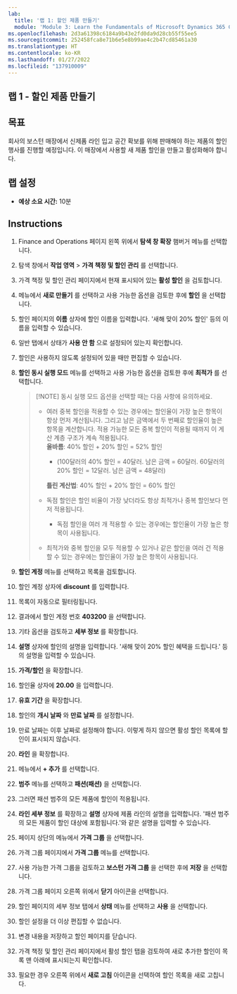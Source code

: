 ```yaml
---
lab:
  title: '랩 1: 할인 제품 만들기'
  module: 'Module 3: Learn the Fundamentals of Microsoft Dynamics 365 Commerce'
ms.openlocfilehash: 2d3a61398c6184a9b43e2fd0da9d28cb55f55ee5
ms.sourcegitcommit: 252458fca8e71b6e5e8b99ae4c2b47cd85461a30
ms.translationtype: HT
ms.contentlocale: ko-KR
ms.lasthandoff: 01/27/2022
ms.locfileid: "137910009"
---
```

## <a name="lab-1---create-a-discount-product"></a>랩 1 - 할인 제품 만들기

## <a name="objectives"></a>목표

회사의 보스턴 매장에서 신제품 라인 입고 공간 확보를 위해 판매해야 하는 제품의 할인 행사를 진행할 예정입니다. 이 매장에서 사용할 새 제품 할인을 만들고 활성화해야 합니다.

## <a name="lab-setup"></a>랩 설정

   - **예상 소요 시간:** 10분

## <a name="instructions"></a>Instructions

1. Finance and Operations 페이지 왼쪽 위에서 **탐색 창 확장** 햄버거 메뉴를 선택합니다.

1. 탐색 창에서 **작업 영역** > **가격 책정 및 할인 관리** 를 선택합니다.

1. 가격 책정 및 할인 관리 페이지에서 현재 표시되어 있는 **활성 할인** 을 검토합니다.

1. 메뉴에서 **새로 만들기** 를 선택하고 사용 가능한 옵션을 검토한 후에 **할인** 을 선택합니다.

1. 할인 페이지의 **이름** 상자에 할인 이름을 입력합니다. '새해 맞이 20% 할인' 등의 이름을 입력할 수 있습니다.

1. 일반 탭에서 상태가 **사용 안 함** 으로 설정되어 있는지 확인합니다.

1. 할인은 사용하지 않도록 설정되어 있을 때만 편집할 수 있습니다.

1. **할인 동시 실행 모드** 메뉴를 선택하고 사용 가능한 옵션을 검토한 후에 **최적가** 를 선택합니다.

    >[!NOTE] 동시 실행 모드 옵션을 선택할 때는 다음 사항에 유의하세요.
    >
    >  - 여러 중복 할인을 적용할 수 있는 경우에는 할인율이 가장 높은 항목이 항상 먼저 계산됩니다.  그리고 남은 금액에서 두 번째로 할인율이 높은 항목을 계산합니다.  적용 가능한 모든 중복 할인이 적용될 때까지 이 게산 계층 구조가 계속 적용됩니다.  
    >    **올바름**: 40% 할인 + 20% 할인 = 52% 할인  
    >      - (100달러의 40% 할인 = 40달러. 남은 금액 = 60달러.  60달러의 20% 할인 = 12달러. 남은 금액 = 48달러)  
    >
    >    **틀린 계산법**: 40% 할인 + 20% 할인 = 60% 할인
    >
    >  - 독점 할인은 할인 비율이 가장 낮더라도 항상 최적가나 중복 할인보다 먼저 적용됩니다.
    >    - 독점 할인을 여러 개 적용할 수 있는 경우에는 할인율이 가장 높은 항목이 사용됩니다.
    >  - 최적가와 중복 할인을 모두 적용할 수 있거나 같은 할인을 여러 건 적용할 수 있는 경우에는 할인율이 가장 높은 항목이 사용됩니다.

1. **할인 계정** 메뉴를 선택하고 목록을 검토합니다.

1. 할인 계정 상자에 **discount** 를 입력합니다.

1. 목록이 자동으로 필터링됩니다.

1. 결과에서 할인 계정 번호 **403200** 을 선택합니다.

1. 기타 옵션을 검토하고 **세부 정보** 를 확장합니다.

1. **설명** 상자에 할인의 설명을 입력합니다. '새해 맞이 20% 할인 혜택을 드립니다.' 등의 설명을 입력할 수 있습니다.

1. **가격/할인** 을 확장합니다.

1. 할인율 상자에 **20.00** 을 입력합니다.

1. **유효 기간** 을 확장합니다.

1. 할인의 **개시 날짜** 와 **만료 날짜** 를 설정합니다.

1. 만료 날짜는 이후 날짜로 설정해야 합니다. 이렇게 하지 않으면 활성 할인 목록에 할인이 표시되지 않습니다.

1. **라인** 을 확장합니다.

1. 메뉴에서 **+ 추가** 를 선택합니다.

1. **범주** 메뉴를 선택하고 **패션(패션)** 을 선택합니다.

1. 그러면 패션 범주의 모든 제품에 할인이 적용됩니다.

1. **라인 세부 정보** 를 확장하고 **설명** 상자에 제품 라인의 설명을 입력합니다. '패션 범주의 모든 제품이 할인 대상에 포함됩니다.'와 같은 설명을 입력할 수 있습니다.

1. 페이지 상단의 메뉴에서 **가격 그룹** 을 선택합니다.

1. 가격 그룹 페이지에서 **가격 그룹** 메뉴를 선택합니다.

1. 사용 가능한 가격 그룹을 검토하고 **보스턴 가격 그룹** 을 선택한 후에 **저장** 을 선택합니다.

1. 가격 그룹 페이지 오른쪽 위에서 **닫기** 아이콘을 선택합니다.

1. 할인 페이지의 세부 정보 탭에서 **상태** 메뉴를 선택하고 **사용** 을 선택합니다.

1. 할인 설정을 더 이상 편집할 수 없습니다.

1. 변경 내용을 저장하고 할인 페이지를 닫습니다.

1. 가격 책정 및 할인 관리 페이지에서 활성 할인 탭을 검토하여 새로 추가한 할인이 목록 맨 아래에 표시되는지 확인합니다.

1. 필요한 경우 오른쪽 위에서 **새로 고침** 아이콘을 선택하여 할인 목록을 새로 고칩니다.
